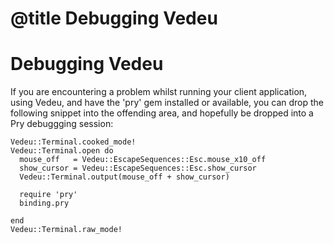 # @title Debugging Vedeu
# Debugging Vedeu

If you are encountering a problem whilst running your client
application, using Vedeu, and have the 'pry' gem installed or
available, you can drop the following snippet into the offending area,
and hopefully be dropped into a Pry debuggging session:

    Vedeu::Terminal.cooked_mode!
    Vedeu::Terminal.open do
      mouse_off   = Vedeu::EscapeSequences::Esc.mouse_x10_off
      show_cursor = Vedeu::EscapeSequences::Esc.show_cursor
      Vedeu::Terminal.output(mouse_off + show_cursor)

      require 'pry'
      binding.pry

    end
    Vedeu::Terminal.raw_mode!

